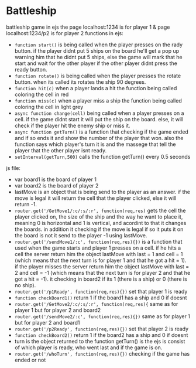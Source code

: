 # Battleship
battleship game in ejs
the page localhost:1234 is for player 1 & page localhost:1234/p2 is for player 2
functions in ejs:
* ```function start()``` is being called when the player presses on the rady button. if the player didnt put 5 ships on the board he'll get a pop up warning him that he didnt put 5 ships, else the game will mark that he start and wait for the other player if the other player didnt press the ready button.
* ```function rotate()``` is being called when the player presses the rotate button. when its called its rotates the ship 90 degrees.
* ```function hit(c)``` when a player lands a hit the function being called coloring the cell in red
* ```function miss(c)``` when a player miss a ship the function being called coloring the cell in light grey
* ```async function change(cell)``` being called when a player presses on a cell. if the game didnt start it will put the ship on the board. else, it will check if the player hit the enemy ship or miss it.
* ```async function getTurn()``` is a function that checking if the game ended and if so ends it and show the number of the player that won. also the function says which player's turn it is and the massege that tell the player that the other player isnt ready.
* ```setInterval(getTurn,500)``` calls the function getTurn() every 0.5 seconds

js file:
* var board1 is the board of player 1
* var board2 is the board of player 2
* lastMove is an object that is being send to the player as an answer. if the move is legal it will return the cell that the player clicked, else it will return -1.
* ```router.get('/GetMove1/:c/:s/:r', function(req,res)``` gets the cell the player clicked on, the size of the ship and the way he want to place it, meaning 0 is horizontal and 1 is vertical, and acordint to that it changes the boards. in addition it checking if the move is legal if so it puts it on the board is not it send to the player -1 using lastMove.
* ```router.get('/sendMove1/:c', function(req,res){})``` is a function that used when the game starts and player 1 presses on a cell. if he hits a cell the server return him the object lastMove with last = 1 and cell = 1 (which means that the next turn is for player 1 and that he got a hit = 1). if the player misses the server return him the object lastMove with last = 2 and cell = -1 (which means that the next turn is for player 2 and that he got a hit = -1). it checking in board2 if its 1 (there is a ship) or 0 (there is no ship).
* ```router.get('/p1Ready', function(req,res){})``` set that player 1 is ready
* ```function checkBoard1()``` return 1 if the board1 has a ship and 0 if doesnt
* ```router.get('/GetMove2/:c/:s/:r', function(req,res){``` same as for player 1 but for player 2 and board2
* ```router.get('/sendMove2/:c', function(req,res){})``` same as for player 1 but for player 2 and board1
* ```router.get('/p2Ready', function(req,res){})``` set that player 2 is ready
* ```function checkBoard2()``` return 1 if the board2 has a ship and 0 if doesnt
* turn is the object returned to the function getTurn() is the ejs is consist of which player is ready, who went last and if the game is on.
* ```router.get('/whoTurn', function(req,res){})``` checking if the game has ended or not
